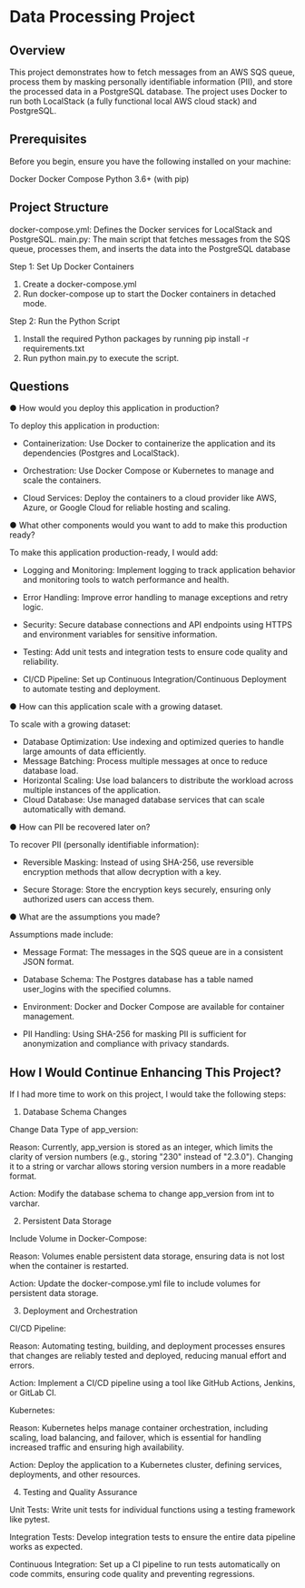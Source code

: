 # Data Processing Project

## Overview
This project demonstrates how to fetch messages from an AWS SQS queue, process them by masking personally identifiable information (PII), and store the processed data in a PostgreSQL database. The project uses Docker to run both LocalStack (a fully functional local AWS cloud stack) and PostgreSQL.

## Prerequisites
Before you begin, ensure you have the following installed on your machine:

Docker
Docker Compose
Python 3.6+ (with pip)

## Project Structure

docker-compose.yml: Defines the Docker services for LocalStack and PostgreSQL.
main.py: The main script that fetches messages from the SQS queue, processes them, and inserts the data into the PostgreSQL database

Step 1: Set Up Docker Containers
1. Create a docker-compose.yml 
2. Run docker-compose up to start the Docker containers in detached mode.

Step 2: Run the Python Script
1. Install the required Python packages by running pip install -r requirements.txt
2. Run python main.py to execute the script.


## Questions

● How would you deploy this application in production? 

To deploy this application in production:

- Containerization: Use Docker to containerize the application and its dependencies (Postgres and LocalStack).

- Orchestration: Use Docker Compose or Kubernetes to manage and scale the containers.

- Cloud Services: Deploy the containers to a cloud provider like AWS, Azure, or Google Cloud for reliable hosting and scaling.

● What other components would you want to add to make this production ready?

To make this application production-ready, I would add:

- Logging and Monitoring: Implement logging to track application behavior and monitoring tools to watch performance and health.

- Error Handling: Improve error handling to manage exceptions and retry logic.

- Security: Secure database connections and API endpoints using HTTPS and environment variables for sensitive information.

- Testing: Add unit tests and integration tests to ensure code quality and reliability.

- CI/CD Pipeline: Set up Continuous Integration/Continuous Deployment to automate testing and deployment.


● How can this application scale with a growing dataset.

To scale with a growing dataset:

- Database Optimization: Use indexing and optimized queries to handle large amounts of data efficiently.
- Message Batching: Process multiple messages at once to reduce database load.
- Horizontal Scaling: Use load balancers to distribute the workload across multiple instances of the application.
- Cloud Database: Use managed database services that can scale automatically with demand.

● How can PII be recovered later on?

To recover PII (personally identifiable information):

- Reversible Masking: Instead of using SHA-256, use reversible encryption methods that allow decryption with a key.

- Secure Storage: Store the encryption keys securely, ensuring only authorized users can access them.

● What are the assumptions you made? 

Assumptions made include:

- Message Format: The messages in the SQS queue are in a consistent JSON format.

- Database Schema: The Postgres database has a table named user_logins with the specified columns.

- Environment: Docker and Docker Compose are available for container management.

- PII Handling: Using SHA-256 for masking PII is sufficient for anonymization and compliance with privacy standards.

## How I Would Continue Enhancing This Project?

If I had more time to work on this project, I would take the following steps:

1. Database Schema Changes

Change Data Type of app_version:

Reason: Currently, app_version is stored as an integer, which limits the clarity of version numbers (e.g., storing "230" instead of "2.3.0"). Changing it to a string or varchar allows storing version numbers in a more readable format.

Action: Modify the database schema to change app_version from int to varchar.

2. Persistent Data Storage

Include Volume in Docker-Compose:

Reason: Volumes enable persistent data storage, ensuring data is not lost when the container is restarted.

Action: Update the docker-compose.yml file to include volumes for persistent data storage.

3. Deployment and Orchestration

CI/CD Pipeline:

Reason: Automating testing, building, and deployment processes ensures that changes are reliably tested and deployed, reducing manual effort and errors.

Action: Implement a CI/CD pipeline using a tool like GitHub Actions, Jenkins, or GitLab CI.

Kubernetes:

Reason: Kubernetes helps manage container orchestration, including scaling, load balancing, and failover, which is essential for handling increased traffic and ensuring high availability.

Action: Deploy the application to a Kubernetes cluster, defining services, deployments, and other resources.

4. Testing and Quality Assurance

Unit Tests: Write unit tests for individual functions using a testing framework like pytest.

Integration Tests: Develop integration tests to ensure the entire data pipeline works as expected.

Continuous Integration: Set up a CI pipeline to run tests automatically on code commits, ensuring code quality and preventing regressions.
